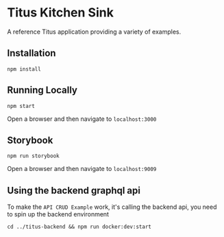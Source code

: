 # Titus Kitchen Sink

A reference Titus application providing a variety of examples.

## Installation

```
npm install
```

## Running Locally

```
npm start
```

Open a browser and then navigate to `localhost:3000`

## Storybook

```
npm run storybook
```

Open a browser and then navigate to `localhost:9009`

## Using the backend graphql api

To make the `API CRUD Example` work, it's calling the backend api, you need to spin up the backend environment

```
cd ../titus-backend && npm run docker:dev:start
```

